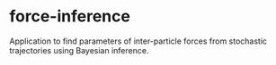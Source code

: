 # force-inference
Application to find parameters of inter-particle forces from stochastic trajectories using Bayesian inference.
